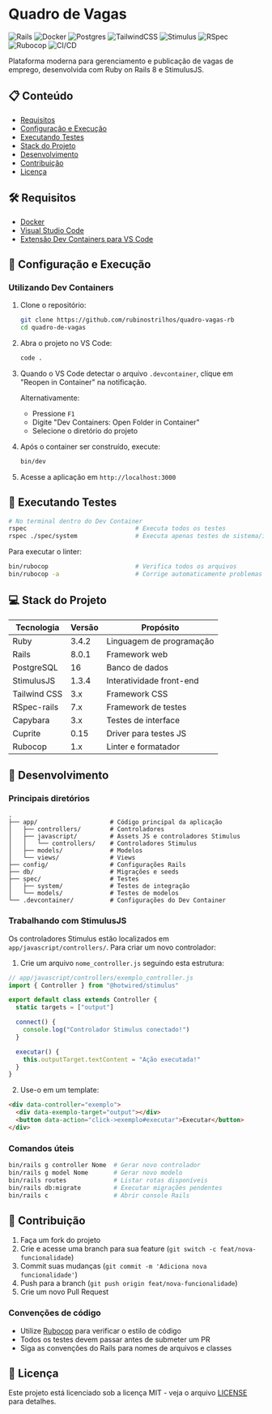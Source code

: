 # Quadro de Vagas

![Rails](https://img.shields.io/badge/rails-%23CC0000.svg?style=flat-square&logo=ruby-on-rails&logoColor=white)
![Docker](https://img.shields.io/badge/docker-%230db7ed.svg?style=flat-square&logo=docker&logoColor=white)
![Postgres](https://img.shields.io/badge/postgres-%23316192.svg?style=flat-square&logo=postgresql&logoColor=white)
![TailwindCSS](https://img.shields.io/badge/tailwindcss-%2338B2AC.svg?style=flat-square&logo=tailwind-css&logoColor=white)
![Stimulus](https://img.shields.io/badge/stimulus-%23772299.svg?style=flat-square&logo=stimulus&logoColor=white)
![RSpec](https://img.shields.io/badge/rspec-%23c21325.svg?style=flat-square&logo=ruby&logoColor=white)
![Rubocop](https://img.shields.io/badge/rubocop-%23000000.svg?style=flat-square&logo=rubocop&logoColor=white)
![CI/CD](https://img.shields.io/badge/github%20actions-%232671E5.svg?style=flat-square&logo=githubactions&logoColor=white)

Plataforma moderna para gerenciamento e publicação de vagas de emprego, desenvolvida com Ruby on Rails 8 e StimulusJS.

## 📋 Conteúdo

- [Requisitos](#requisitos)
- [Configuração e Execução](#configuração-e-execução)
- [Executando Testes](#executando-testes)
- [Stack do Projeto](#stack-do-projeto)
- [Desenvolvimento](#desenvolvimento)
- [Contribuição](#contribuição)
- [Licença](#licença)

## 🛠️ Requisitos

- [Docker](https://www.docker.com/products/docker-desktop/)
- [Visual Studio Code](https://code.visualstudio.com/)
- [Extensão Dev Containers para VS Code](https://marketplace.visualstudio.com/items?itemName=ms-vscode-remote.remote-containers)

## 🚀 Configuração e Execução

### Utilizando Dev Containers

1. Clone o repositório:
   ```bash
   git clone https://github.com/rubinostrilhos/quadro-vagas-rb
   cd quadro-de-vagas
   ```

2. Abra o projeto no VS Code:
   ```bash
   code .
   ```

3. Quando o VS Code detectar o arquivo `.devcontainer`, clique em "Reopen in Container" na notificação.

   Alternativamente:
   - Pressione `F1`
   - Digite "Dev Containers: Open Folder in Container"
   - Selecione o diretório do projeto

4. Após o container ser construído, execute:
   ```bash
   bin/dev
   ```

5. Acesse a aplicação em `http://localhost:3000`

## 🧪 Executando Testes

```bash
# No terminal dentro do Dev Container
rspec                              # Executa todos os testes
rspec ./spec/system                # Executa apenas testes de sistema/integração
```

Para executar o linter:

```bash
bin/rubocop                        # Verifica todos os arquivos
bin/rubocop -a                     # Corrige automaticamente problemas simples
```

## 💻 Stack do Projeto

| Tecnologia | Versão | Propósito |
|------------|--------|-----------|
| Ruby | 3.4.2 | Linguagem de programação |
| Rails | 8.0.1 | Framework web |
| PostgreSQL | 16 | Banco de dados |
| StimulusJS | 1.3.4 | Interatividade front-end |
| Tailwind CSS | 3.x | Framework CSS |
| RSpec-rails | 7.x | Framework de testes |
| Capybara | 3.x | Testes de interface |
| Cuprite | 0.15 | Driver para testes JS |
| Rubocop | 1.x | Linter e formatador |

## 🔧 Desenvolvimento

### Principais diretórios

```
.
├── app/                    # Código principal da aplicação
│   ├── controllers/        # Controladores
│   ├── javascript/         # Assets JS e controladores Stimulus
│   │   └── controllers/    # Controladores Stimulus
│   ├── models/             # Modelos
│   └── views/              # Views
├── config/                 # Configurações Rails
├── db/                     # Migrações e seeds
├── spec/                   # Testes
│   ├── system/             # Testes de integração
│   └── models/             # Testes de modelos
└── .devcontainer/          # Configurações do Dev Container
```

### Trabalhando com StimulusJS

Os controladores Stimulus estão localizados em `app/javascript/controllers/`. Para criar um novo controlador:

1. Crie um arquivo `nome_controller.js` seguindo esta estrutura:

```javascript
// app/javascript/controllers/exemplo_controller.js
import { Controller } from "@hotwired/stimulus"

export default class extends Controller {
  static targets = ["output"]

  connect() {
    console.log("Controlador Stimulus conectado!")
  }

  executar() {
    this.outputTarget.textContent = "Ação executada!"
  }
}
```

2. Use-o em um template:

```html
<div data-controller="exemplo">
  <div data-exemplo-target="output"></div>
  <button data-action="click->exemplo#executar">Executar</button>
</div>
```

### Comandos úteis

```bash
bin/rails g controller Nome  # Gerar novo controlador
bin/rails g model Nome       # Gerar novo modelo
bin/rails routes             # Listar rotas disponíveis
bin/rails db:migrate         # Executar migrações pendentes
bin/rails c                  # Abrir console Rails
```

## 👥 Contribuição

1. Faça um fork do projeto
2. Crie e acesse uma branch para sua feature (`git switch -c feat/nova-funcionalidade`)
3. Commit suas mudanças (`git commit -m 'Adiciona nova funcionalidade'`)
4. Push para a branch (`git push origin feat/nova-funcionalidade`)
5. Crie um novo Pull Request

### Convenções de código

- Utilize [Rubocop](https://github.com/rubocop/rubocop) para verificar o estilo de código
- Todos os testes devem passar antes de submeter um PR
- Siga as convenções do Rails para nomes de arquivos e classes

## 📄 Licença

Este projeto está licenciado sob a licença MIT - veja o arquivo [LICENSE](LICENSE) para detalhes.
